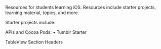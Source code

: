 

Resources for students learning iOS. Resources include starter projects, learning material, topics, and more. 

Starter projects include: 

APIs and Cocoa Pods:
• Tumblr Starter

TableView Section Headers

